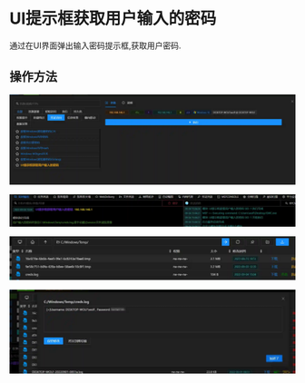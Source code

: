 # UI提示框获取用户输入的密码


通过在UI界面弹出输入密码提示框,获取用户密码.

## 操作方法
![](img\CredentialAccess_InputCapture_CredUIPromptForWindowsCredentialsW\1.webp)

![](img\CredentialAccess_InputCapture_CredUIPromptForWindowsCredentialsW\2.webp)

![](img\CredentialAccess_InputCapture_CredUIPromptForWindowsCredentialsW\3.webp)

![](img\CredentialAccess_InputCapture_CredUIPromptForWindowsCredentialsW\4.webp)






